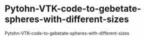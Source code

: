 # Pytohn-VTK-code-to-gebetate-spheres-with-different-sizes
Pytohn-VTK-code-to-gebetate-spheres-with-different-sizes
